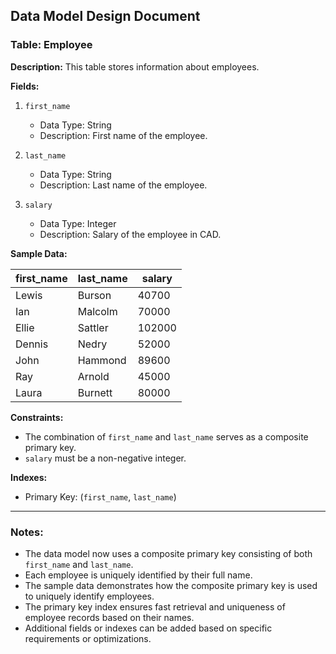 ## Data Model Design Document

### Table: Employee

**Description:** This table stores information about employees.

**Fields:**

1. `first_name`
   - Data Type: String
   - Description: First name of the employee.
   
2. `last_name`
   - Data Type: String
   - Description: Last name of the employee.
   
3. `salary`
   - Data Type: Integer
   - Description: Salary of the employee in CAD.

**Sample Data:**

| first_name | last_name | salary  |
|------------|-----------|---------|
| Lewis      | Burson    | 40700   |
| Ian        | Malcolm   | 70000   |
| Ellie      | Sattler   | 102000  |
| Dennis     | Nedry     | 52000   |
| John       | Hammond   | 89600   |
| Ray        | Arnold    | 45000   |
| Laura      | Burnett   | 80000   |

**Constraints:**

- The combination of `first_name` and `last_name` serves as a composite primary key.
- `salary` must be a non-negative integer.

**Indexes:**

- Primary Key: (`first_name`, `last_name`)

---

### Notes:

- The data model now uses a composite primary key consisting of both `first_name` and `last_name`.
- Each employee is uniquely identified by their full name.
- The sample data demonstrates how the composite primary key is used to uniquely identify employees.
- The primary key index ensures fast retrieval and uniqueness of employee records based on their names.
- Additional fields or indexes can be added based on specific requirements or optimizations.
